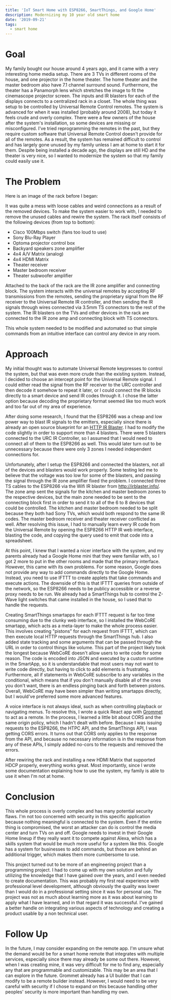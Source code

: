```yaml
---
title: 'IoT Smart Home with ESP8266, SmartThings, and Google Home'
description: Modernizing my 10 year old smart home
date: '2019-09-21'
tags:
  - smart home
---
```

# Goal

My family bought our house around 4 years ago, and it came with a very interesting home media setup. There are 3 TVs in different rooms of the house, and one projector in the home theater. The home theater and the master bedroom also have 7.1 channel surround sound. Furthermore, the theater has a Panamorph lens which stretches the image to fit the cinemascope projector screen. The inputs and IR blasters for each of the displays connects to a centralized rack in a closet. The whole thing was setup to be controlled by Universal Remote Control remotes. The system is advanced for when it was installed (probably around 2008), but today it feels crude and overly complex. There were a few owners of the house after the system's installation, so some devices are missing or misconfigured. I've tried reprogramming the remotes in the past, but they require custom software that Universal Remote Control doesn't provide for all of the remotes. As a result, the system has remained difficult to control and has largely gone unused by my family unless I am at home to start it for them. Despite being installed a decade ago, the displays are still HD and the theater is very nice, so I wanted to modernize the system so that my family could easily use it.

# The Problem

Here is an image of the rack before I began:

It was quite a mess with loose cables and weird connections as a result of the removed devices. To make the system easier to work with, I needed to remove the unused cables and rewire the system. The rack itself consists of the following devices (from top to bottom):

* Cisco 100Mbps switch (fans too loud to use)
* Sony Blu-Ray Player
* Optoma projector control box
* Backyard speakers zone amplifier
* 4x4 A/V Matrix (analog)
* 4x4 HDMI Matrix
* Theater receiver
* Master bedroom receiver
* Theater subwoofer amplifier

Attached to the back of the rack are the IR zone amplifier and connecting block. The system interacts with the universal remotes by accepting RF transmissions from the remotes, sending the proprietary signal from the RF receiver to the Universal Remote IR controller, and then sending the IR signals through wires connected via 3.5mm TS connectors to the rest of the system. The IR blasters on the TVs and other devices in the rack are connected to the IR zone amp and connecting block with TS connectors. 

This whole system needed to be modified and automated so that simple commands from an intuitive interface can control any device in any room.

# Approach

My initial thought was to automate Universal Remote keypresses to control the system, but that was even more crude than the existing system. Instead, I decided to choose an intercept point for the Universal Remote signal. I could either read the signal from the RF receiver to the URC controller and then decode it somehow to repeat it later, or I could connect the IR blocks directly to a smart device and send IR codes through it. I chose the latter option because decoding the proprietary format seemed like too much work and too far out of my area of experience. 

After doing some research, I found that the ESP8266 was a cheap and low power way to blast IR signals to the emitters, especially since there is already an open source blueprint for an [HTTP IR Blaster](https://github.com/mdhiggins/ESP8266-HTTP-IR-Blaster). I had to modify the code slightly in order to support more than 4 blasters. There were 5 blasters connected to the URC IR Controller, so I assumed that I would need to connect all of them to the ESP8266 as well. This would later turn out to be unnecessary because there were only 3 zones I needed independent connections for.

Unfortunately, after I setup the ESP8266 and connected the blasters, not all of the devices and blasters would work properly. Some testing led me to believe that the voltage was too low for some of the blasters, and passing the signal through the IR zone amplifier fixed the problem. I connected three TS cables to the ESP8266 via the Wifi IR blaster from http://irblaster.info/. The zone amp sent the signals for the kitchen and master bedroom zones to the respective devices, but the main zone needed to be sent to the connecting block first in order to send it to all of the 6 to 8 devices that could be controlled. The kitchen and master bedroom needed to be split because they both had Sony TVs, which would both respond to the same IR codes. The master bedroom receiver and theater receiver conflicted as well. After resolving this issue, I had to manually learn every IR code from the Universal Remote by opening the ESP8266 HTTP IR web interface, blasting the code, and copying the query used to emit that code into a spreadsheet.

At this point, I knew that I wanted a nicer interface with the system, and my parents already had a Google Home mini that they were familiar with, so I got 2 more to put in the other rooms and made that the primary interface. However, this came with its own problems. For some reason, Google does not provide any way to add commands directly to the Google Home. Instead, you need to use IFTTT to create applets that take commands and execute actions. The downside of this is that IFTTT queries from outside of the network, so the ESP8266 needs to be publicy accessible or a reverse proxy needs to be run. We already had a SmartThings hub to control the Z-Wave light switches that came installed in the house, so I used that to handle the requests.

Creating SmartThings smartapps for each IFTTT request is far too time consuming due to the clunky web interface, so I installed the WebCoRE smartapp, which acts as a meta-layer to make the whole process easier. This involves creating "pistons" for each request from IFTTT, which can then execute local HTTP requests through the SmartThings hub. I also added state tracking and some arguments that can be passed through the URL in order to control things like volume. This part of the project likely took the longest because WebCoRE doesn't allow users to write code for some reason. The code is encoded into JSON and executed by a custom runtime in the SmartApp, so it is understandable that most users may not want to write code directly, but having to click to add elements is frustrating. Furthermore, all if statements in WebCoRE subscribe to any variables in the conditional, which means that if you don't manually disable all of the ones you don't want, there is an endless pinging back and forth between pistons. Overall, WebCoRE may have been simpler than writing smartapps directly, but I would've preferred some more advanced features.

A voice interface is not always ideal, such as when controlling playback or navigating menus. To resolve this, I wrote a quick React app with [Grommet](grommet.io) to act as a remote. In the process, I learned a little bit about CORS and the same origin policy, which I hadn't dealt with before. Because I was issuing requests to the ESP8266, the HTPC API, and the SmartThings API, I was getting CORS errors. It turns out that CORS only applies to the response from the API, and because no necessary information is in the response from any of these APIs, I simply added no-cors to the requests and removed the errors. 

After rewiring the rack and installing a new HDMI Matrix that supported HDCP properly, everything works great. Most importantly, since I wrote some documentation explaining how to use the system, my family is able to use it when I'm not at home. 

# Conclusion

This whole process is overly complex and has many potential security flaws. I'm not too concerned with security in this specific application because nothing meaningful is connected to the system. Even if the entire thing is compromised, the worst an attacker can do is control the media center and turn TVs on and off. Google needs to invest in their Google Home lineup if they really want it to compete against Alexa, which has a skills system that would be much more useful for a system like this. Google has a system for businesses to add commands, but those are behind an additional trigger, which makes them more cumbersome to use. 

This project turned out to be more of an engineering project than a programming project. I had to come up with my own solution and fully utilizing the knowledge that I have gained over the years, and I even needed to create documentation. This was probably my first real experience with professional level development, although obviously the quality was lower than I would do in a professional setting since it was for personal use. The project was not as much about learning more as it was about learning to apply what I have learned, and in that regard it was successful. I've gained a better handle on integrating various aspects of technology and creating a product usable by a non technical user. 



# Follow Up

In the future, I may consider expanding on the remote app. I'm unsure what the demand would be for a smart home remote that integrates with multiple services, especially since there may already be some out there. However, when I was creating mine, it was very difficult for me to find any, especially any that are programmable and customizable. This may be an area that I can explore in the future. Grommet already has a UI builder that I can modify to be a remote builder instead. However, I would need to be very careful with security if I chose to expand on this because handling other peoples' security is more important than handling my own.
